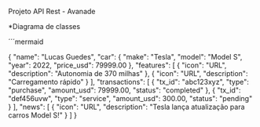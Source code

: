 Projeto API Rest - Avanade

*Diagrama de classes

´´´mermaid

{
  "name": "Lucas Guedes",
  "car": {
    "make": "Tesla",
    "model": "Model S",
    "year": 2022,
    "price_usd": 79999.00
  },
  "features": [
    {
      "icon": "URL",
      "description": "Autonomia de 370 milhas"
    },
    {
      "icon": "URL",
      "description": "Carregamento rápido"
    }
  ],
  "transactions": [
    {
      "tx_id": "abc123xyz",
      "type": "purchase",
      "amount_usd": 79999.00,
      "status": "completed"
    },
    {
      "tx_id": "def456uvw",
      "type": "service",
      "amount_usd": 300.00,
      "status": "pending"
    }
  ],
  "news": [
    {
      "icon": "URL",
      "description": "Tesla lança atualização para carros Model S!"
    }
  ]
}
